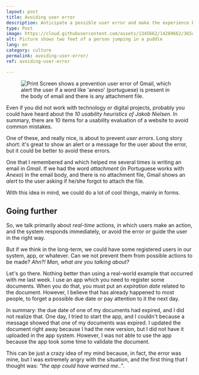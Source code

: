 ```yaml
---
layout: post
title: Avoiding user error
description: Anticipate a possible user error and make the experience better.
type: Post
image: https://cloud.githubusercontent.com/assets/1345662/14289662/365c31fe-fb32-11e5-9da0-20ff8216417e.jpg
alt: Picture shows two feet of a person jumping in a puddle
lang: en
category: culture
permalink: avoiding-user-error/
ref: avoiding-user-error

---
```

<figure class="thumb-right loading"> <img src="https://cloud.githubusercontent.com/assets/1345662/14282421/9b6c48c2-fb14-11e5-8823-08ce793e60e1.png" alt="Print Screen shows a prevention user error of Gmail, which alert the user if a word like 'anexo' (portuguese) is present in the body of email and there is any attachment file."> </figure>

Even if you did not work with technology or digital projects, probably you could have heard about the _10 usability heuristics of Jakob Nielsen_. In summary, there are 10 items for a usability evaluation of a website to avoid common mistakes.

One of these, and really nice, is about to prevent _user errors_. Long story short: it's great to show an alert or a message for the user about the error, but it could be better to avoid these errors.

One that I remembered and which helped me several times is writing an email in _Gmail_. If we had the word _attachment_ (in Portuguese works with _Anexo_) in the email body, and there is no attachment file, Gmail shows an _alert_ to the user asking if he/she forgot to attach the file.

With this idea in mind, we could do a lot of cool things, mainly in forms.

## Going further

So, we talk primarily about _real-time_ actions, in which users make an action, and the system responds immediately, or avoid the error or guide the user in the right way.

But if we think in the long-term, we could have some registered users in our system, app, or whatever. Can we not prevent them from possible actions to be made? _Ahn?! Man, what are you talking about?_

Let's go there. Nothing better than using a real-world example that occurred with me last week. I use an app which you need to register some documents. When you do that, you must put an _expiration date_ related to the document. However, I believe that has already happened to most people, to forget a possible due date or pay attention to it the next day.

In summary: the due date of one of my documents had expired, and I did not realize that. One day, I tried to start the app, and I couldn't because a message showed that one of my documents was expired. I updated the document right away because I had the new version, but I did not have it uploaded in the app system. However, I was not able to use the app because the app took some time to validate the document.

This can be just a crazy idea of my mind because, in fact, the error was mine, but I was extremely angry with the situation, and the first thing that I thought was: _"the app could have warned me.."_.
